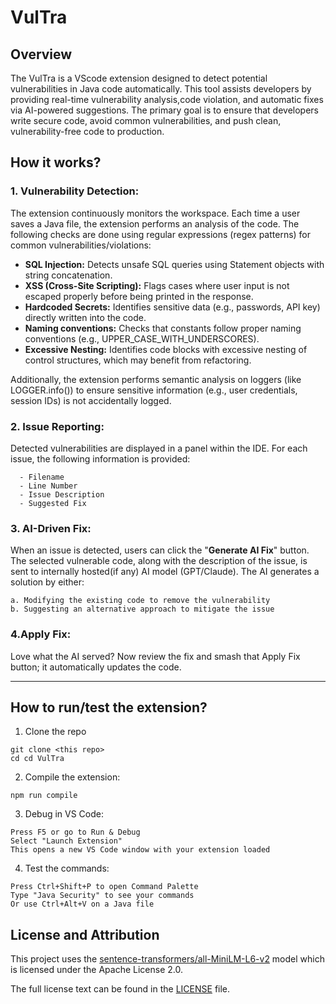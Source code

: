 # VulTra

## Overview
The VulTra is a VScode extension designed to detect potential vulnerabilities in Java code automatically. This tool assists developers by providing real-time vulnerability analysis,code violation, and automatic fixes via AI-powered suggestions. The primary goal is to ensure that developers write secure code, avoid common vulnerabilities, and push clean, vulnerability-free code to production.

## How it works?

### 1. Vulnerability Detection:
  The extension continuously monitors the workspace. Each time a user saves a Java file, the extension performs an analysis of the code. The following checks are done using regular expressions (regex patterns) for common vulnerabilities/violations:	
  - **SQL Injection:** Detects unsafe SQL queries using Statement objects with string concatenation.
  - **XSS (Cross-Site Scripting):** Flags cases where user input is not escaped properly before being printed in the response.
  - **Hardcoded Secrets:** Identifies sensitive data (e.g., passwords, API key) directly written into the code.
  - **Naming conventions:** Checks that constants follow proper naming conventions (e.g., UPPER_CASE_WITH_UNDERSCORES).
  - **Excessive Nesting:** Identifies code blocks with excessive nesting of control structures, which may benefit from refactoring.
  
  Additionally, the extension performs semantic analysis on loggers (like LOGGER.info()) to ensure sensitive information (e.g., user credentials, session IDs) is not accidentally logged. 

### 2. Issue Reporting:
  Detected vulnerabilities are displayed in a panel within the IDE. For each issue, the following information is provided:
  
      - Filename
      - Line Number
      - Issue Description
      - Suggested Fix
    
### 3. AI-Driven Fix:
  When an issue is detected, users can click the "**Generate AI Fix**" button. The selected vulnerable code, along with the description of the issue, is sent to internally hosted(if any) AI model (GPT/Claude). 
  The AI generates a solution by either:

    a. Modifying the existing code to remove the vulnerability
    b. Suggesting an alternative approach to mitigate the issue
    
### 4.Apply Fix:
  Love what the AI served? Now review the fix and smash that Apply Fix button; it automatically updates the code.

---

## How to run/test the extension?
1. Clone the repo
```
git clone <this repo>
cd cd VulTra
```

2. Compile the extension:
```
npm run compile
```

3. Debug in VS Code:
```
Press F5 or go to Run & Debug
Select "Launch Extension"
This opens a new VS Code window with your extension loaded
```

4. Test the commands:
```
Press Ctrl+Shift+P to open Command Palette
Type "Java Security" to see your commands
Or use Ctrl+Alt+V on a Java file
```

## License and Attribution

This project uses the [sentence-transformers/all-MiniLM-L6-v2](https://huggingface.co/sentence-transformers/all-MiniLM-L6-v2) model which is licensed under the Apache License 2.0.

The full license text can be found in the [LICENSE](licenses/model/LICENSE.txt) file.